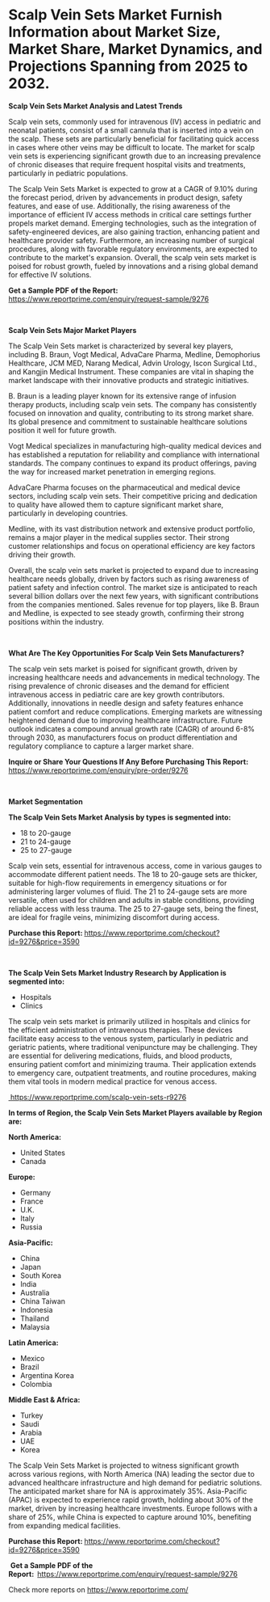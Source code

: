 <p><h1>Scalp Vein Sets Market Furnish Information about Market Size, Market Share, Market Dynamics, and Projections Spanning from 2025 to 2032.</h1></p><p><strong>Scalp Vein Sets Market Analysis and Latest Trends</strong></p>
<p><p>Scalp vein sets, commonly used for intravenous (IV) access in pediatric and neonatal patients, consist of a small cannula that is inserted into a vein on the scalp. These sets are particularly beneficial for facilitating quick access in cases where other veins may be difficult to locate. The market for scalp vein sets is experiencing significant growth due to an increasing prevalence of chronic diseases that require frequent hospital visits and treatments, particularly in pediatric populations. </p><p>The Scalp Vein Sets Market is expected to grow at a CAGR of 9.10% during the forecast period, driven by advancements in product design, safety features, and ease of use. Additionally, the rising awareness of the importance of efficient IV access methods in critical care settings further propels market demand. Emerging technologies, such as the integration of safety-engineered devices, are also gaining traction, enhancing patient and healthcare provider safety. Furthermore, an increasing number of surgical procedures, along with favorable regulatory environments, are expected to contribute to the market's expansion. Overall, the scalp vein sets market is poised for robust growth, fueled by innovations and a rising global demand for effective IV solutions.</p></p>
<p><strong>Get a Sample PDF of the Report:&nbsp;</strong> <a href="https://www.reportprime.com/enquiry/request-sample/9276?utm_campaign=2993&utm_medium=2&utm_source=Github&utm_content=ia&utm_term=20032025&utm_id=scalp-vein-sets">https://www.reportprime.com/enquiry/request-sample/9276</a></p>
<p>&nbsp;</p>
<p><strong>Scalp Vein Sets Major Market Players</strong></p>
<p><p>The Scalp Vein Sets market is characterized by several key players, including B. Braun, Vogt Medical, AdvaCare Pharma, Medline, Demophorius Healthcare, JCM MED, Narang Medical, Advin Urology, Iscon Surgical Ltd., and Kangjin Medical Instrument. These companies are vital in shaping the market landscape with their innovative products and strategic initiatives.</p><p>B. Braun is a leading player known for its extensive range of infusion therapy products, including scalp vein sets. The company has consistently focused on innovation and quality, contributing to its strong market share. Its global presence and commitment to sustainable healthcare solutions position it well for future growth.</p><p>Vogt Medical specializes in manufacturing high-quality medical devices and has established a reputation for reliability and compliance with international standards. The company continues to expand its product offerings, paving the way for increased market penetration in emerging regions.</p><p>AdvaCare Pharma focuses on the pharmaceutical and medical device sectors, including scalp vein sets. Their competitive pricing and dedication to quality have allowed them to capture significant market share, particularly in developing countries.</p><p>Medline, with its vast distribution network and extensive product portfolio, remains a major player in the medical supplies sector. Their strong customer relationships and focus on operational efficiency are key factors driving their growth.</p><p>Overall, the scalp vein sets market is projected to expand due to increasing healthcare needs globally, driven by factors such as rising awareness of patient safety and infection control. The market size is anticipated to reach several billion dollars over the next few years, with significant contributions from the companies mentioned. Sales revenue for top players, like B. Braun and Medline, is expected to see steady growth, confirming their strong positions within the industry.</p></p>
<p>&nbsp;</p>
<p><strong>What Are The Key Opportunities For Scalp Vein Sets Manufacturers?</strong></p>
<p><p>The scalp vein sets market is poised for significant growth, driven by increasing healthcare needs and advancements in medical technology. The rising prevalence of chronic diseases and the demand for efficient intravenous access in pediatric care are key growth contributors. Additionally, innovations in needle design and safety features enhance patient comfort and reduce complications. Emerging markets are witnessing heightened demand due to improving healthcare infrastructure. Future outlook indicates a compound annual growth rate (CAGR) of around 6-8% through 2030, as manufacturers focus on product differentiation and regulatory compliance to capture a larger market share.</p></p>
<p><strong>Inquire or Share Your Questions If Any Before Purchasing This Report:</strong> <a href="https://www.reportprime.com/enquiry/pre-order/9276?utm_campaign=2993&utm_medium=2&utm_source=Github&utm_content=ia&utm_term=20032025&utm_id=scalp-vein-sets">https://www.reportprime.com/enquiry/pre-order/9276</a></p>
<p>&nbsp;</p>
<p><strong>Market Segmentation</strong></p>
<p><strong>The Scalp Vein Sets Market Analysis by types is segmented into:</strong></p>
<p><ul><li>18 to 20-gauge</li><li>21 to 24-gauge</li><li>25 to 27-gauge</li></ul></p>
<p><p>Scalp vein sets, essential for intravenous access, come in various gauges to accommodate different patient needs. The 18 to 20-gauge sets are thicker, suitable for high-flow requirements in emergency situations or for administering larger volumes of fluid. The 21 to 24-gauge sets are more versatile, often used for children and adults in stable conditions, providing reliable access with less trauma. The 25 to 27-gauge sets, being the finest, are ideal for fragile veins, minimizing discomfort during access.</p></p>
<p><strong>Purchase this Report:&nbsp;</strong><a href="https://www.reportprime.com/checkout?id=9276&price=3590&utm_campaign=2993&utm_medium=2&utm_source=Github&utm_content=ia&utm_term=20032025&utm_id=scalp-vein-sets">https://www.reportprime.com/checkout?id=9276&price=3590</a></p>
<p>&nbsp;</p>
<p><strong>The Scalp Vein Sets Market Industry Research by Application is segmented into:</strong></p>
<p><ul><li>Hospitals</li><li>Clinics</li></ul></p>
<p><p>The scalp vein sets market is primarily utilized in hospitals and clinics for the efficient administration of intravenous therapies. These devices facilitate easy access to the venous system, particularly in pediatric and geriatric patients, where traditional venipuncture may be challenging. They are essential for delivering medications, fluids, and blood products, ensuring patient comfort and minimizing trauma. Their application extends to emergency care, outpatient treatments, and routine procedures, making them vital tools in modern medical practice for venous access.</p></p>
<p><a href="https://www.reportprime.com/scalp-vein-sets-r9276?utm_campaign=2993&utm_medium=2&utm_source=Github&utm_content=ia&utm_term=20032025&utm_id=scalp-vein-sets">&nbsp;https://www.reportprime.com/scalp-vein-sets-r9276</a></p>
<p><strong>In terms of Region, the Scalp Vein Sets Market Players available by Region are:</strong></p>
<p>
    <p> <strong> North America: </strong>
        <ul>
            <li>United States</li>
            <li>Canada</li>
        </ul>
        </p> 
    <p> <strong> Europe: </strong>
        <ul>
            <li>Germany</li>
            <li>France</li>
            <li>U.K.</li>
            <li>Italy</li>
            <li>Russia</li>
        </ul>
        </p> 
    <p> <strong> Asia-Pacific: </strong>
        <ul>
            <li>China</li>
            <li>Japan</li>
            <li>South Korea</li>
            <li>India</li>
            <li>Australia</li>
            <li>China Taiwan</li>
            <li>Indonesia</li>
            <li>Thailand</li>
            <li>Malaysia</li>
        </ul>
        </p> 
    <p> <strong> Latin America: </strong>
        <ul>
            <li>Mexico</li>
            <li>Brazil</li>
            <li>Argentina Korea</li>
            <li>Colombia</li>
        </ul>
        </p> 
    <p> <strong> Middle East & Africa: </strong>
        <ul>
            <li>Turkey</li>
            <li>Saudi</li>
            <li>Arabia</li>
            <li>UAE</li>
            <li>Korea</li>
        </ul>
    </p>
    </p>
<p><p>The Scalp Vein Sets Market is projected to witness significant growth across various regions, with North America (NA) leading the sector due to advanced healthcare infrastructure and high demand for pediatric solutions. The anticipated market share for NA is approximately 35%. Asia-Pacific (APAC) is expected to experience rapid growth, holding about 30% of the market, driven by increasing healthcare investments. Europe follows with a share of 25%, while China is expected to capture around 10%, benefiting from expanding medical facilities.</p></p>
<p><strong>Purchase this Report: </strong><a href="https://www.reportprime.com/checkout?id=9276&price=3590&utm_campaign=2993&utm_medium=2&utm_source=Github&utm_content=ia&utm_term=20032025&utm_id=scalp-vein-sets">https://www.reportprime.com/checkout?id=9276&price=3590</a></p>
<p>&nbsp;<strong>Get a Sample PDF of the Report:&nbsp;&nbsp;</strong><a href="https://www.reportprime.com/enquiry/request-sample/9276?utm_campaign=2993&utm_medium=2&utm_source=Github&utm_content=ia&utm_term=20032025&utm_id=scalp-vein-sets">https://www.reportprime.com/enquiry/request-sample/9276</a></p>
<p><strong></strong></p>
<p>Check more reports on <a href="https://www.reportprime.com/?utm_campaign=2993&utm_medium=2&utm_source=Github&utm_content=ia&utm_term=20032025&utm_id=scalp-vein-sets">https://www.reportprime.com/</a></p>